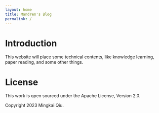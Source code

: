 ```yaml
---
layout: home
title: Mandren's Blog
permalink: /
---
```




# Introduction

This website will place some technical contents, like knowledge learning, paper reading, and some other things.

# License

This work is open sourced under the Apache License, Version 2.0.

Copyright 2023 Mingkai Qiu.
